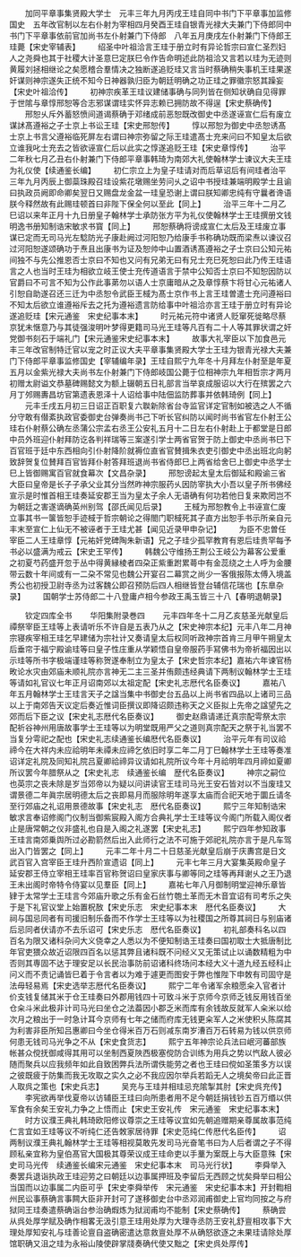 <!-- { "loadSidebar": true } -->
　　加同平章事集贤殿大学士　元丰三年九月丙戌王珪自同中书门下平章事加监修国史　五年改官制以左右仆射为宰相四月癸酉王珪自银青光禄大夫兼门下侍郎同中书门下平章事依前官加尚书左仆射兼门下侍郎　八年五月庚戌左仆射兼门下侍郎王珪薨【宋史宰辅表】
　　绍圣中叶祖洽言王珪于册立时有异论哲宗曰宣仁圣烈妇人之尧舜也其于社稷大计圣意巳定朕巳令作告命明述此防祖洽又言若以珪为无迹则黄履刘拯相继论之矣愿稽合羣情决之独断遂追贬珪又言当时蔡确稍失事机王珪果遂奸谋则神宗遂失正统不知今日神器孰归臣为朝廷明确之功正珪之罪徽宗怒其躁妄【宋史叶祖洽传】
　　初神宗疾革王珪议建储事确与同列皆在侧知状确自见得罪于世隂与章惇邢恕等合志邪谋谓珪实怀异志赖已拥防故不得逞【宋史蔡确传】
　　邢恕乆斥外蓄怒愤间道谒蔡确于邓绪成前恶恕既改御史中丞遂诬宣仁后有废立谋訹髙遵裕之子士京上书讼王珪【宋史邢恕传】
　　惇以邢恕为御史中丞恕诱髙士京上书言父遵裕临死屏左右谓曰神宗弥留之际王珪遣髙士充来问曰不知皇太后欲立谁我叱士充去之皆欲诬宣仁后以此实之惇遂追贬王珪【宋史章惇传】
　　治平二年秋七月乙丑右仆射兼门下侍郎平章事韩琦为南郊大礼使翰林学士谏议大夫王珪为礼仪使【续通鉴长编】
　　初仁宗立上为皇子珪请对而后草诏后有间珪者治平三年九月丙辰上御蘂珠殿召珪设紫花墩赐坐劳问乆之诏中书授珪兼端明殿学士且谕曰执政员阙即命卿矣翌日又赐盘龙金盆一珪皇恐谢上谓曰朕知卿忠纯有守曩者谗语朕今释然故有此赐珪顿首曰非陛下保全何以至此【同上】
　　治平三年十二月乙巳诏以来年正月十九日册皇子翰林学士承防张方平为礼仪使翰林学士王珪撰册文钱明逸书册知制诰宋敏求书寳【同上】
　　邢恕蔡确将谤成宣仁太后及王珪废立事谋已定而无司马光左騐防光子康赴阙过河阳恕乃给康手书称确功既而梁焘以谏议召过河阳恕遂颂确功于焘且出康书为证及恕帅中山置酒诱髙遵裕之子士京曰公知元祐间独不与先公推恩否士京曰不知也又问有兄弟无曰有兄士充巳死恕曰此乃传王珪语言之人也当时王珪为相欲立岐王使士充传道语言于禁中公知否士京曰不知恕因防以官爵曰不可言不知为公作此事苐勿以语人士京庸暗从之及章惇蔡卞将甘心元祐诸人引恕自助遂召还三迁为中丞恕令武臣王棫为髙士京作书上言王珪曽遣士充问遵裕曰不知太后欲立谁遵裕斥去之托为遵裕遗言防给事中叶祖洽亦言王珪于册立时有异论遂追贬珪【宋元通鉴　宋史纪事本末】
　　时元祐元符中诸贤人贬窜死徙略尽蔡京犹未惬意乃与其徒强浚明叶梦得更籍司马光王珪等凡百有二十人等其罪状谓之奸党御书刻石于端礼门【宋元通鉴宋史纪事本末】
　　故事大礼宰臣以下加食邑元丰三年改官制特迁官以宠之时正议大夫平章事集贤殿大学士王珪为银青光禄大夫兼门下侍郎平章事监修国史【宰辅编年录】王珪自熙宁九年冬十月拜左仆射至是年夏五月以金紫光禄大夫尚书左仆射兼门下侍郎岐国公薨于位相神宗九年相哲宗才两月初赠太尉谥文恭墓碑赐懿文为额上辍朝五日礼部言当举哀成服诏以大行在殡罢之六月丁邜赐夀昌坊官第遗表恩泽十人诏给事中陆佃监防葬事并依韩琦例【同上】
　　元丰壬戌五月初三日诏正百职复六聫新除省台寺监官详定官制如被选之人不循分守敢有僣紊执政官委御史台弹奏尚书己下听长官纠防以闻时尚书省官左仆射王公珪右仆射蔡公确左丞蒲公宗孟右丞王公安礼五月十二日左右仆射赴上于都堂是日郎中员外班迎仆射拜防讫各判祥瑞等三案遂引学士两省官贺于防上御史中丞尚书巳下百官班于廷中东西相向引仆射降阶就褥位直省官賛揖朱衣吏引御史中丞出班北向躬致辞贺复位賛拜百官皆拜仆射答拜班退尚书省侍郎巳上两省给舍巳上御史中丞学士巳上皆御赐寓百官就食幕次【文昌杂录】
　　邢恕谤起太皇太后御延和殿谕三省大臣曰皇帝是长子子承父业其分当然昨神宗服药乆因防宰执大小吾以皇子所书佛经宣示是时惟首相王珪奏延安郡王当为皇太子余人无语确有何功若他日复来欺罔岂不为朝廷之害遂谪确英州别驾【邵氏闻见后录】
　　王棫为邢恕教令上书诬宣仁废立事其书一箧皆恕手迹棫于哲宗朝论之得閤门职棫死其子直方出恕手书示所亲自元丰末至宣仁上仙无不被诬者于王珪尤甚【闻见近录甲申杂记】
　　为臣不忠曽任宰臣二人王珪章惇【元祐奸党碑陶朱新语】兄之子珪少孤罕教育有恩后珪贵罕每予书必以盛满为戒云【宋史王罕传】
　　韩魏公守维扬王荆公王岐公为幕客公爱重之初夏芍药盛开忽于丛中得黄縁棱者四朶正紫重跗累蕚中有金蕊绕之土人呼为金腰带云数十年间或有一二朶不常见也魏公开宴召二幕赏之尚少一客俄报陈太傅入境盖秀公也初授卫尉寺丞为过客魏公即召预防后四人相继皆登台辅信花瑞也【东臯杂录】
　　国朝学士苏侍郎二十八登庸卢相今参政王禹玉皆三十八【春明退朝录】




　　钦定四库全书
　　华阳集附录巻四
　　元丰四年冬十二月乙亥慈圣光献皇后禫祭宰臣王珪等上表请听乐不许自是五表乃从之【宋史神宗本纪】元丰八年二月神宗寝疾宰相王珪乞早建储为宗社计又奏请皇太后权同听政神宗首肯三月甲午朔皇太后垂帘于福宁殿谕珪等曰皇子性庄重从学颖悟自皇帝服药手冩佛书为帝祈福因出以示珪等所书字极端谨珪等称贺遂奉制立为皇太子【宋史哲宗本纪】嘉祐六年谏官杨畋论水灾由郊庙未顺礼院亦言神无二主三圣并侑颇违经典请下两制议翰林学士王珪等请如礼官议七年正月诏南郊以太祖定配【宋史礼志厯代名臣奏议】
　　嘉祐八年五月翰林学士王珪言天子之諡当集中书御史台五品以上尚书省四品以上诸司三品以上于南郊告天议定后奏近惟词臣撰议即降诏颇违称天之义臣拟上先帝之諡望先之郊而后下臣之议【宋史礼志厯代名臣奏议】
　　御史赵鼎请递迁真宗配雩祭太宗配祈谷神州用唐故事学士王珪等以为明堂既用严父之道则真宗配天之祭于礼当罢不当复分雩祀之配也【宋史礼志续通鉴长编厯代名臣奏议】
　　治平元年有司议祫禘今在大祥内未应祫明年未禫未应禘乞依旧时享二年二月丁巳翰林学士王珪等奏准诏详定礼院及同知礼院吕夏卿祫禘异议请如礼院所议今年十月祫明年四月禘如夏卿所议罢今年腊祭从之【宋史礼志　续通鉴长编　歴代名臣奏议】
　　神宗之嗣位也英宗之丧未除是岁当郊帝以为疑以问讲读官王珪司马光王安石皆对以不当废珪又谓景德二年眞宗居明德太后之丧即易月而服除明年遂享太庙而合祀天地于圜丘请冬至行郊庙之礼诏用景德故事【宋史礼志　厯代名臣奏议】
　　熙宁三年知制诰宋敏求言奉诏修阁门仪制当御紫宸殿入阁方合典礼学士王珪等议今阁门所载入阁仪者止是唐常朝之仪非盛礼也自是入阁之礼遂罢【宋史礼志】
　　熙宁四年参知政事王珪言南郊乗舆所过必勘箭然后出入此师行之法不可施于郊祀礼院亦言于是凡车驾出入门皆罢之【同上】
　　元丰二年十月二十日慈圣光献皇后崩于庆夀宫是日文武百官入宫宰臣王珪升西阶宣遗诏【同上】
　　元丰七年三月大宴集英殿命皇子延安郡王侍立宰相王珪率百官称贺诏曰皇家庆事与卿等同之珪等再拜谢乆之王乃退王未出阁时帝特令侍宴以见羣臣【同上】
　　嘉祐七年八月御制明堂迎神乐章皆肄于太常学士王珪言今郊庙升歌之乐有金石丝竹匏土革而无木音宜诏有司考乐之失于是下礼官议堂上始置柷敔【宋史乐志　宋史纪事本末　厯代名臣奏议】
　　大祠与国忌同者有司援旧制乐备而不作学士王珪等以为社稷国之所尊其祠日与别庙诸后忌同者伏请亦不去乐诏可【宋史乐志　厯代名臣奏议】
　　初礼部奏科名以四百名为限又诸科杂问大义侥幸之人悉以为不便知制诰王珪奏曰国初取士大抵唐制比年官吏猥众故近诏限四百名以惩其弊且诸科既不问经义又无策试止以诵数精粗为中否则其専固不达于理安足以长民治事防前诏诸科终场问本经大义十道九经五经科止问义而不责记诵皆巳着于令言者以为难于遽更而图安于弊也惟陛下申敇有司固守是法毋轻易焉【宋史选举志厯代名臣奏议】
　　熙宁二年令诸军余粮愿籴入官者计价支钱复储其米于仓王珪奏曰外郡用钱四十可致斗米于京师今京师乏钱反用钱百坐仓籴斗米此极非计司马光曰坐仓之法葢因小郡乏米而库有余钱故反就军人籴米以给次月之粮出于一时急计耳今京师有七年之储而府库无钱更籴军人之米使积乆陈腐其为利害非臣所知吕惠卿曰今坐仓得米百万石则减东南岁漕百万石转易为钱以供京师何患无钱司马光争之不从【宋史食货志】
　　熙宁五年神宗论兵法曰岷河蕃部族帐甚众傥抚御咸得其用可以坐制西夏陜西极塞傥防合训练为用兵之势以忾敌人彼必随而聚兵以应我频年如此自致困弊兵法所谓佚能劳之者也王珪曰傥如圣策多方以误之彼既疲于防集而我无攻取之实久之必不我应因尔举兵若蹈无人之境矣帝曰此正晋人取呉之策也【宋史兵志】
　　吴充与王珪并相珪忌充隂掣其肘【宋史呉充传】
　　李宪欲再举伐夏帝以访辅臣王珪曰向所患者用不足今朝廷捐钱钞五百万缗以供军食有余矣王安礼力争之上悟而止【宋史王安礼传　宋元通鉴　宋史纪事本末】
　　时方议濮王典礼韩琦欧阳修议尊崇之王珪等议宜如先朝追赠期亲尊属故事范纯仁言宜如王珪等议不听纯仁还告敇家居待罪【宋史范纯仁传厯代名臣传】
　　诏两制议濮王典礼翰林学士王珪等相视莫敢先发司马光奋笔书曰为人后者谓之子不得顾私亲宜称为皇伯髙官大国极其尊荣议成王珪命吏以手藳为案既上与大臣意殊【宋史司马光传　续通鉴长编宋元通鉴　宋史纪事本末　司马光行状】
　　李舜举入奏罢兵退诣执政王珪迎劳之曰朝廷以边事属押班及李留后无西顾之忧矣舜举曰相公当国而以边事属二内臣可乎【宋史李舜举传　宋元通鉴　宋史纪事本末】开封鞫相州民讼事蔡确言事闗大臣非开封可了遂移御史台中丞邓润甫御史上官均同按之与府狱同王珪奏遣蔡确诣台参治确煆炼为狱润甫均不能制【宋史蔡确传】
　　蔡确尝从呉处厚学赋及确作相畧无汲引意王珪用处厚为大理寺丞防王安礼舒亶相攻事下大理处厚知安礼与珪善论亶自盗确密遣达意救亶处厚不从确怒欲逐之未果珪请除处厚馆职确又沮之珪为永裕山陵使辟掌牋奏确代使又黜之【宋史呉处厚传】
